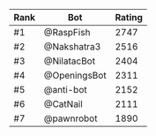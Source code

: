 Rank|Bot|Rating
---|---|---
#1|@RaspFish|2747
#2|@Nakshatra3|2516
#3|@NilatacBot|2404
#4|@OpeningsBot|2311
#5|@anti-bot|2152
#6|@CatNail|2111
#7|@pawnrobot|1890
